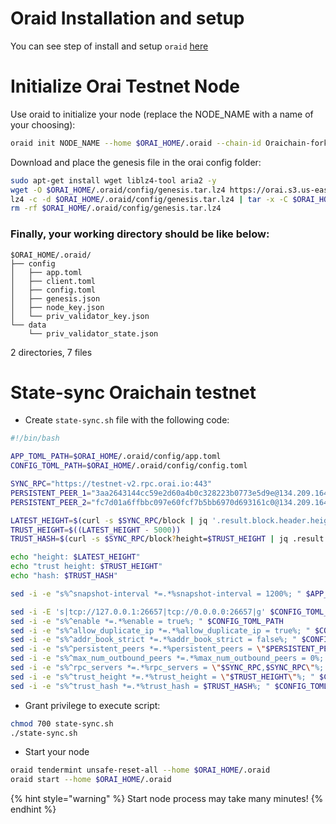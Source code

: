 # Oraid Installation and setup

You can see step of install and setup `oraid` [here](../testnet/become-full-node-testnet-from-source.md)


# Initialize Orai Testnet Node

Use oraid to initialize your node (replace the NODE_NAME with a name of your choosing):

```bash
oraid init NODE_NAME --home $ORAI_HOME/.oraid --chain-id Oraichain-fork
```

<!-- TODO: // need to export genesis.json file of testnet -->
Download and place the genesis file in the orai config folder:
```bash
sudo apt-get install wget liblz4-tool aria2 -y
wget -O $ORAI_HOME/.oraid/config/genesis.tar.lz4 https://orai.s3.us-east-2.amazonaws.com/testnet/genesis.tar.lz4
lz4 -c -d $ORAI_HOME/.oraid/config/genesis.tar.lz4 | tar -x -C $ORAI_HOME/.oraid/config/
rm -rf $ORAI_HOME/.oraid/config/genesis.tar.lz4 
```

### Finally, your working directory should be like below:
```
$ORAI_HOME/.oraid/
├── config
│   ├── app.toml
│   ├── client.toml
│   ├── config.toml
│   ├── genesis.json
│   ├── node_key.json
│   └── priv_validator_key.json
└── data
    └── priv_validator_state.json
```
2 directories, 7 files

# State-sync Oraichain testnet
* Create `state-sync.sh` file with the following code:
```bash
#!/bin/bash

APP_TOML_PATH=$ORAI_HOME/.oraid/config/app.toml
CONFIG_TOML_PATH=$ORAI_HOME/.oraid/config/config.toml

SYNC_RPC="https://testnet-v2.rpc.orai.io:443"
PERSISTENT_PEER_1="3aa2643144cc59e2d60a4b0c328223b0773e5d9e@134.209.164.196:26656"
PERSISTENT_PEER_2="fc7d01a6ffbbc097e60fcf7b5bb6970d693161c0@134.209.164.196:26666"

LATEST_HEIGHT=$(curl -s $SYNC_RPC/block | jq '.result.block.header.height | tonumber')
TRUST_HEIGHT=$((LATEST_HEIGHT - 5000))
TRUST_HASH=$(curl -s $SYNC_RPC/block?height=$TRUST_HEIGHT | jq .result.block_id.hash)

echo "height: $LATEST_HEIGHT"
echo "trust height: $TRUST_HEIGHT"
echo "hash: $TRUST_HASH"

sed -i -e "s%^snapshot-interval *=.*%snapshot-interval = 1200%; " $APP_TOML_PATH

sed -i -E 's|tcp://127.0.0.1:26657|tcp://0.0.0.0:26657|g' $CONFIG_TOML_PATH
sed -i -e "s%^enable *=.*%enable = true%; " $CONFIG_TOML_PATH
sed -i -e "s%^allow_duplicate_ip *=.*%allow_duplicate_ip = true%; " $CONFIG_TOML_PATH
sed -i -e "s%^addr_book_strict *=.*%addr_book_strict = false%; " $CONFIG_TOML_PATH
sed -i -e "s%^persistent_peers *=.*%persistent_peers = \"$PERSISTENT_PEER_1,$PERSISTENT_PEER_2\"%; " $CONFIG_TOML_PATH
sed -i -e "s%^max_num_outbound_peers *=.*%max_num_outbound_peers = 0%; " $CONFIG_TOML_PATH
sed -i -e "s%^rpc_servers *=.*%rpc_servers = \"$SYNC_RPC,$SYNC_RPC\"%; " $CONFIG_TOML_PATH
sed -i -e "s%^trust_height *=.*%trust_height = \"$TRUST_HEIGHT\"%; " $CONFIG_TOML_PATH
sed -i -e "s%^trust_hash *=.*%trust_hash = $TRUST_HASH%; " $CONFIG_TOML_PATH
```

* Grant privilege to execute script:
```bash
chmod 700 state-sync.sh
./state-sync.sh
```

* Start your node
```bash
oraid tendermint unsafe-reset-all --home $ORAI_HOME/.oraid
oraid start --home $ORAI_HOME/.oraid
```
{% hint style="warning" %}
Start node process may take many minutes!
{% endhint %}
